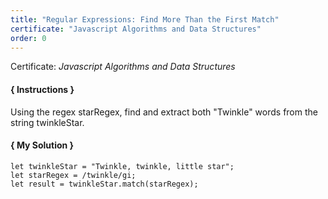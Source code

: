 ```yaml
---
title: "Regular Expressions: Find More Than the First Match"
certificate: "Javascript Algorithms and Data Structures"
order: 0
---
```

Certificate: *Javascript Algorithms and Data Structures*

#### { Instructions }
Using the regex starRegex, find and extract both "Twinkle" words from the string twinkleStar.

#### { My Solution }
```
let twinkleStar = "Twinkle, twinkle, little star";
let starRegex = /twinkle/gi;
let result = twinkleStar.match(starRegex);
```
